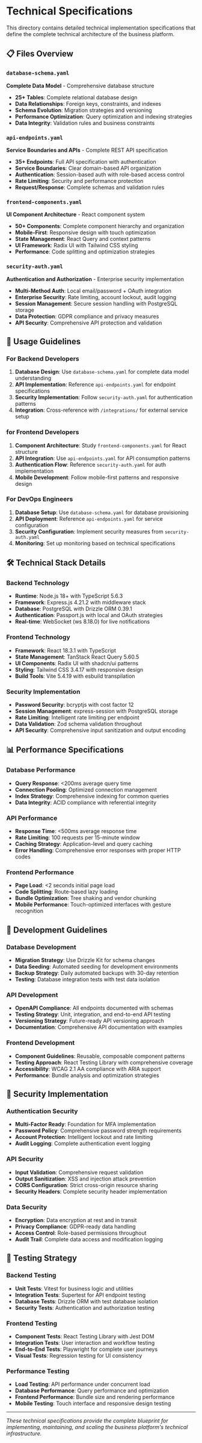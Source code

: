 # Technical Specifications

This directory contains detailed technical implementation specifications that define the complete technical architecture of the business platform.

## 📋 Files Overview

### `database-schema.yaml`
**Complete Data Model** - Comprehensive database structure
- **25+ Tables**: Complete relational database design
- **Data Relationships**: Foreign keys, constraints, and indexes
- **Schema Evolution**: Migration strategies and versioning
- **Performance Optimization**: Query optimization and indexing strategies
- **Data Integrity**: Validation rules and business constraints

### `api-endpoints.yaml`
**Service Boundaries and APIs** - Complete REST API specification
- **35+ Endpoints**: Full API specification with authentication
- **Service Boundaries**: Clear domain-based API organization
- **Authentication**: Session-based auth with role-based access control
- **Rate Limiting**: Security and performance protection
- **Request/Response**: Complete schemas and validation rules

### `frontend-components.yaml`
**UI Component Architecture** - React component system
- **50+ Components**: Complete component hierarchy and organization
- **Mobile-First**: Responsive design with touch optimization
- **State Management**: React Query and context patterns
- **UI Framework**: Radix UI with Tailwind CSS styling
- **Performance**: Code splitting and optimization strategies

### `security-auth.yaml`
**Authentication and Authorization** - Enterprise security implementation
- **Multi-Method Auth**: Local email/password + OAuth integration
- **Enterprise Security**: Rate limiting, account lockout, audit logging
- **Session Management**: Secure session handling with PostgreSQL storage
- **Data Protection**: GDPR compliance and privacy measures
- **API Security**: Comprehensive API protection and validation

## 🎯 Usage Guidelines

### For Backend Developers
1. **Database Design**: Use `database-schema.yaml` for complete data model understanding
2. **API Implementation**: Reference `api-endpoints.yaml` for endpoint specifications
3. **Security Implementation**: Follow `security-auth.yaml` for authentication patterns
4. **Integration**: Cross-reference with `/integrations/` for external service setup

### for Frontend Developers
1. **Component Architecture**: Study `frontend-components.yaml` for React structure
2. **API Integration**: Use `api-endpoints.yaml` for API consumption patterns
3. **Authentication Flow**: Reference `security-auth.yaml` for auth implementation
4. **Mobile Development**: Follow mobile-first patterns and responsive design

### For DevOps Engineers
1. **Database Setup**: Use `database-schema.yaml` for database provisioning
2. **API Deployment**: Reference `api-endpoints.yaml` for service configuration
3. **Security Configuration**: Implement security measures from `security-auth.yaml`
4. **Monitoring**: Set up monitoring based on technical specifications

## 🛠️ Technical Stack Details

### Backend Technology
- **Runtime**: Node.js 18+ with TypeScript 5.6.3
- **Framework**: Express.js 4.21.2 with middleware stack
- **Database**: PostgreSQL with Drizzle ORM 0.39.1
- **Authentication**: Passport.js with local and OAuth strategies
- **Real-time**: WebSocket (ws 8.18.0) for live notifications

### Frontend Technology
- **Framework**: React 18.3.1 with TypeScript
- **State Management**: TanStack React Query 5.60.5
- **UI Components**: Radix UI with shadcn/ui patterns
- **Styling**: Tailwind CSS 3.4.17 with responsive design
- **Build Tools**: Vite 5.4.19 with esbuild transpilation

### Security Implementation
- **Password Security**: bcryptjs with cost factor 12
- **Session Management**: express-session with PostgreSQL storage
- **Rate Limiting**: Intelligent rate limiting per endpoint
- **Data Validation**: Zod schema validation throughout
- **API Security**: Comprehensive input sanitization and output encoding

## 📊 Performance Specifications

### Database Performance
- **Query Response**: <200ms average query time
- **Connection Pooling**: Optimized connection management
- **Index Strategy**: Comprehensive indexing for common queries
- **Data Integrity**: ACID compliance with referential integrity

### API Performance
- **Response Time**: <500ms average response time
- **Rate Limiting**: 100 requests per 15-minute window
- **Caching Strategy**: Application-level and query caching
- **Error Handling**: Comprehensive error responses with proper HTTP codes

### Frontend Performance
- **Page Load**: <2 seconds initial page load
- **Code Splitting**: Route-based lazy loading
- **Bundle Optimization**: Tree shaking and vendor chunking
- **Mobile Performance**: Touch-optimized interfaces with gesture recognition

## 🔧 Development Guidelines

### Database Development
- **Migration Strategy**: Use Drizzle Kit for schema changes
- **Data Seeding**: Automated seeding for development environments
- **Backup Strategy**: Daily automated backups with 30-day retention
- **Testing**: Database integration tests with test data isolation

### API Development
- **OpenAPI Compliance**: All endpoints documented with schemas
- **Testing Strategy**: Unit, integration, and end-to-end API testing
- **Versioning Strategy**: Future-ready API versioning approach
- **Documentation**: Comprehensive API documentation with examples

### Frontend Development
- **Component Guidelines**: Reusable, composable component patterns
- **Testing Approach**: React Testing Library with comprehensive coverage
- **Accessibility**: WCAG 2.1 AA compliance with ARIA support
- **Performance**: Bundle analysis and optimization strategies

## 🔐 Security Implementation

### Authentication Security
- **Multi-Factor Ready**: Foundation for MFA implementation
- **Password Policy**: Comprehensive password strength requirements
- **Account Protection**: Intelligent lockout and rate limiting
- **Audit Logging**: Complete authentication event logging

### API Security
- **Input Validation**: Comprehensive request validation
- **Output Sanitization**: XSS and injection attack prevention
- **CORS Configuration**: Strict cross-origin resource sharing
- **Security Headers**: Complete security header implementation

### Data Security
- **Encryption**: Data encryption at rest and in transit
- **Privacy Compliance**: GDPR-ready data handling
- **Access Control**: Role-based permissions throughout
- **Audit Trail**: Complete data access and modification logging

## 🧪 Testing Strategy

### Backend Testing
- **Unit Tests**: Vitest for business logic and utilities
- **Integration Tests**: Supertest for API endpoint testing
- **Database Tests**: Drizzle ORM with test database isolation
- **Security Tests**: Authentication and authorization testing

### Frontend Testing
- **Component Tests**: React Testing Library with Jest DOM
- **Integration Tests**: User interaction and workflow testing
- **End-to-End Tests**: Playwright for complete user journeys
- **Visual Tests**: Regression testing for UI consistency

### Performance Testing
- **Load Testing**: API performance under concurrent load
- **Database Performance**: Query performance and optimization
- **Frontend Performance**: Bundle size and rendering performance
- **Mobile Testing**: Touch interface and responsive design testing

---

*These technical specifications provide the complete blueprint for implementing, maintaining, and scaling the business platform's technical infrastructure.*